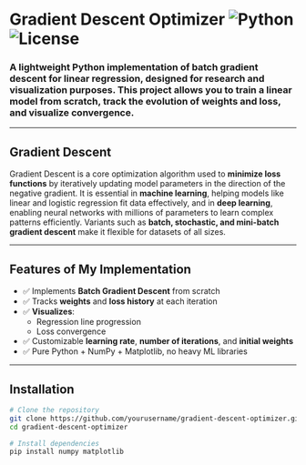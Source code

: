# Gradient Descent Optimizer ![Python](https://img.shields.io/badge/python-3.9+-blue) ![License](https://img.shields.io/badge/license-MIT-green)

### A lightweight Python implementation of batch gradient descent for linear regression, designed for research and visualization purposes. This project allows you to train a linear model from scratch, track the evolution of weights and loss, and visualize convergence.
---

## Gradient Descent

Gradient Descent is a core optimization algorithm used to **minimize loss functions** by iteratively updating model parameters in the direction of the negative gradient. It is essential in **machine learning**, helping models like linear and logistic regression fit data effectively, and in **deep learning**, enabling neural networks with millions of parameters to learn complex patterns efficiently. Variants such as **batch, stochastic, and mini-batch gradient descent** make it flexible for datasets of all sizes. 

---

## Features of My Implementation

- ✅ Implements **Batch Gradient Descent** from scratch  
- ✅ Tracks **weights** and **loss history** at each iteration  
- ✅ **Visualizes**:
  - Regression line progression  
  - Loss convergence  
- ✅ Customizable **learning rate**, **number of iterations**, and **initial weights**  
- ✅ Pure Python + NumPy + Matplotlib, no heavy ML libraries


---

## Installation

```bash
# Clone the repository
git clone https://github.com/yourusername/gradient-descent-optimizer.git
cd gradient-descent-optimizer

# Install dependencies
pip install numpy matplotlib
